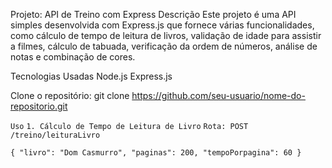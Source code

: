 Projeto: API de Treino com Express
Descrição
Este projeto é uma API simples desenvolvida com Express.js que fornece várias funcionalidades, como cálculo de tempo de leitura de livros, validação de idade para assistir a filmes, cálculo de tabuada, verificação da ordem de números, análise de notas e combinação de cores.

Tecnologias Usadas
Node.js
Express.js

Clone o repositório:
git clone https://github.com/seu-usuario/nome-do-repositorio.git

`Uso`
`1. Cálculo de Tempo de Leitura de Livro`
`Rota: POST /treino/leituraLivro`

`{
    "livro": "Dom Casmurro",
    "paginas": 200,
    "tempoPorpagina": 60
}`

